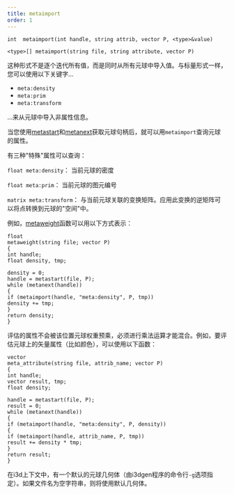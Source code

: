 ```yaml
---
title: metaimport
order: 1
---
```


`int  metaimport(int handle, string attrib, vector P, <type>&value)`

`<type>[] metaimport(string file, string attribute, vector P)`

这种形式不是逐个迭代所有值，而是同时从所有元球中导入值。与标量形式一样，您可以使用以下关键字...

- `meta:density`
- `meta:prim`
- `meta:transform`

...来从元球中导入非属性信息。

当您使用[metastart](./metastart "打开几何体文件并返回在位置p处感兴趣的元球的句柄。")和[metanext](./metanext "迭代到由metastart()函数返回的元球列表中的下一个元球。")获取元球句柄后，就可以用`metaimport`查询元球的属性。

有三种"特殊"属性可以查询：

`float meta:density`：
当前元球的密度

`float meta:prim`：
当前元球的图元编号

`matrix meta:transform`：
与当前元球关联的变换矩阵。应用此变换的逆矩阵可以将点转换到元球的"空间"中。

例如，[metaweight](./metaweight "返回几何体在位置p处的元权重。")函数可以用以下方式表示：

```vex
float
metaweight(string file; vector P)
{
int handle;
float density, tmp;

density = 0;
handle = metastart(file, P);
while (metanext(handle))
{
if (metaimport(handle, "meta:density", P, tmp))
density += tmp;
}
return density;
}
```

评估的属性不会被该位置元球权重预乘，必须进行乘法运算才能混合。例如，要评估元球上的矢量属性（比如颜色），可以使用以下函数：

```vex
vector
meta_attribute(string file, attrib_name; vector P)
{
int handle;
vector result, tmp;
float density;

handle = metastart(file, P);
result = 0;
while (metanext(handle))
{
if (metaimport(handle, "meta:density", P, density))
{
if (metaimport(handle, attrib_name, P, tmp))
result += density * tmp;
}
return result;
}
```

在i3d上下文中，有一个默认的元球几何体（由i3dgen程序的命令行`-g`选项指定）。如果文件名为空字符串，则将使用默认几何体。
